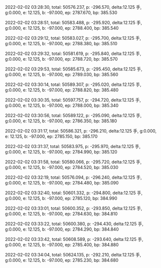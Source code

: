 2022-02-02 03:28:30, total: 50576.237, p: -296.570, delta:12.125 手, g:0.000, e: 12.125, b: -97.000, ep: 2787.670, bp: 385.530

2022-02-02 03:28:51, total: 50583.488, p: -295.920, delta:12.125 手, g:0.000, e: 12.125, b: -97.000, ep: 2788.400, bp: 385.540

2022-02-02 03:29:12, total: 50583.027, p: -295.700, delta:12.125 手, g:0.000, e: 12.125, b: -97.000, ep: 2788.380, bp: 385.510

2022-02-02 03:29:32, total: 50581.619, p: -295.840, delta:12.125 手, g:0.000, e: 12.125, b: -97.000, ep: 2788.720, bp: 385.570

2022-02-02 03:29:53, total: 50585.673, p: -295.450, delta:12.125 手, g:0.000, e: 12.125, b: -97.000, ep: 2789.030, bp: 385.560

2022-02-02 03:30:14, total: 50589.307, p: -295.020, delta:12.125 手, g:0.000, e: 12.125, b: -97.000, ep: 2788.820, bp: 385.480

2022-02-02 03:30:35, total: 50597.757, p: -294.720, delta:12.125 手, g:0.000, e: 12.125, b: -97.000, ep: 2788.000, bp: 385.340

2022-02-02 03:30:56, total: 50589.122, p: -295.090, delta:12.125 手, g:0.000, e: 12.125, b: -97.000, ep: 2786.350, bp: 385.180

2022-02-02 03:31:17, total: 50586.321, p: -296.210, delta:12.125 手, g:0.000, e: 12.125, b: -97.000, ep: 2785.150, bp: 385.170

2022-02-02 03:31:37, total: 50583.975, p: -295.970, delta:12.125 手, g:0.000, e: 12.125, b: -97.000, ep: 2784.990, bp: 385.120

2022-02-02 03:31:58, total: 50580.066, p: -295.720, delta:12.125 手, g:0.000, e: 12.125, b: -97.000, ep: 2784.520, bp: 385.030

2022-02-02 03:32:19, total: 50576.094, p: -296.240, delta:12.125 手, g:0.000, e: 12.125, b: -97.000, ep: 2784.480, bp: 385.090

2022-02-02 03:32:40, total: 50601.332, p: -294.800, delta:12.125 手, g:0.000, e: 12.125, b: -97.000, ep: 2785.120, bp: 384.990

2022-02-02 03:33:01, total: 50600.352, p: -293.850, delta:12.125 手, g:0.000, e: 12.125, b: -97.000, ep: 2784.630, bp: 384.810

2022-02-02 03:33:22, total: 50600.380, p: -294.430, delta:12.125 手, g:0.000, e: 12.125, b: -97.000, ep: 2784.290, bp: 384.840

2022-02-02 03:33:42, total: 50608.589, p: -293.640, delta:12.125 手, g:0.000, e: 12.125, b: -97.000, ep: 2785.400, bp: 384.880

2022-02-02 03:34:04, total: 50624.135, p: -292.210, delta:12.125 手, g:0.000, e: 12.125, b: -97.000, ep: 2785.230, bp: 384.680